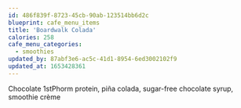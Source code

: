 ```yaml
---
id: 486f839f-8723-45cb-90ab-123514bb6d2c
blueprint: cafe_menu_items
title: 'Boardwalk Colada'
calories: 258
cafe_menu_categories:
  - smoothies
updated_by: 87abf3e6-ac5c-41d1-8954-6ed3002102f9
updated_at: 1653428361
---
```

Chocolate 1stPhorm protein, piña colada, sugar-free chocolate syrup, smoothie crème